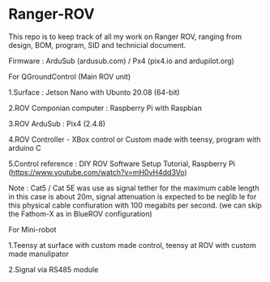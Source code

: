 # Ranger-ROV

This repo is to keep track of all my work on Ranger ROV, ranging from design, BOM, program, SID and technicial document.

Firmware : ArduSub (ardusub.com) / Px4 (pix4.io and ardupilot.org)

For QGroundControl (Main ROV unit)

1.Surface : Jetson Nano with Ubunto 20.08 (64-bit)

2.ROV Componian computer : Raspberry Pi with Raspbian

3.ROV ArduSub : Pix4 (2.4.8)

4.ROV Controller - XBox control or Custom made with teensy, program with arduino C

5.Control reference : DIY ROV Software Setup Tutorial, Raspberry Pi (https://www.youtube.com/watch?v=mH0vH4dd3Vo)

Note : Cat5 / Cat 5E was use as signal tether for the maximum cable length in this case is about 20m, signal attenuation is expected to be neglib
le for this physical cable confiuration with 100 megabits per second. (we can skip the Fathom-X as in BlueROV configuration)


For Mini-robot

1.Teensy at surface with custom made control, teensy at ROV with custom made manulipator

2.Signal via RS485 module


